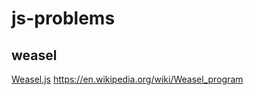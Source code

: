 # js-problems

## weasel
<a href="weasel.html">Weasel.js</a>
https://en.wikipedia.org/wiki/Weasel_program

